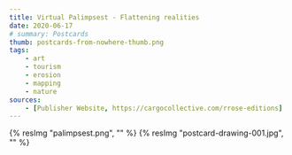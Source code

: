 ```yaml
---
title: Virtual Palimpsest - Flattening realities
date: 2020-06-17
# summary: Postcards
thumb: postcards-from-nowhere-thumb.png
tags:
    - art
    - tourism
    - erosion
    - mapping
    - nature
sources:
    - [Publisher Website, https://cargocollective.com/rrose-editions]
---
```



{% resImg "palimpsest.png", "" %}
{% resImg "postcard-drawing-001.jpg", "" %}
